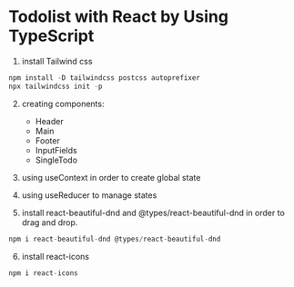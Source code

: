 # Todolist with React by Using TypeScript

1. install Tailwind css

```js
npm install -D tailwindcss postcss autoprefixer
npx tailwindcss init -p
```

2. creating components:

   - Header
   - Main
   - Footer

   * InputFields
   * SingleTodo

3. using useContext in order to create global state

4. using useReducer to manage states

5. install react-beautiful-dnd and @types/react-beautiful-dnd in order to drag and drop.

```js
npm i react-beautiful-dnd @types/react-beautiful-dnd
```

6. install react-icons

```js
npm i react-icons
```
